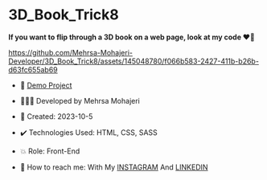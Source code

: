 # 3D_Book_Trick8

**If you want to flip through a 3D book on a web page, look at my code ♥️📔**

https://github.com/Mehrsa-Mohajeri-Developer/3D_Book_Trick8/assets/145048780/f066b583-2427-411b-b26b-d63fc655ab69

- 🔗 [Demo Project](https://mehrsamohajeri.github.io/3D_Book_Trick8/)
  
- 👩🏻‍💻 Developed by Mehrsa Mohajeri

- 📆 Created: 2023-10-5

- ✔️ Technologies Used: HTML, CSS, SASS

- 💥 Role: Front-End

- 📲 How to reach me: With My [INSTAGRAM](https://www.instagram.com/mehrsa_mohajeri_developer) And [LINKEDIN](https://www.linkedin.com/in/mehrsa-mohajeri-developer)

